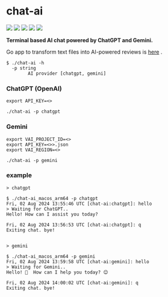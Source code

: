 # chat-ai

![](https://img.shields.io/github/stars/michalswi/chat-ai)
![](https://img.shields.io/github/issues/michalswi/chat-ai)
![](https://img.shields.io/github/forks/michalswi/chat-ai)
![](https://img.shields.io/github/last-commit/michalswi/chat-ai)
![](https://img.shields.io/github/release/michalswi/chat-ai)


**Terminal based AI chat powered by ChatGPT and Gemini.**

Go app to transform text files into AI-powered reviews is [here](https://github.com/michalswi/file-go-openai) .

```
$ ./chat-ai -h
  -p string
    	AI provider [chatgpt, gemini]
```

### ChatGPT (OpenAI)

```
export API_KEY=<>

./chat-ai -p chatgpt
```

### Gemini

```
export VAI_PROJECT_ID=<>
export API_KEY=<>>.json
export VAI_REGION=<>

./chat-ai -p gemini
```

### example

```
> chatgpt

$ ./chat-ai_macos_arm64 -p chatgpt
Fri, 02 Aug 2024 13:55:46 UTC [chat-ai:chatgpt]: hello
> Waiting for ChatGPT..
Hello! How can I assist you today?

Fri, 02 Aug 2024 13:56:53 UTC [chat-ai:chatgpt]: q
Exiting chat. bye!


> gemini

$ ./chat-ai_macos_arm64 -p gemini
Fri, 02 Aug 2024 13:59:58 UTC [chat-ai:gemini]: hello
> Waiting for Gemini..
Hello! 👋  How can I help you today? 😊

Fri, 02 Aug 2024 14:00:02 UTC [chat-ai:gemini]: q
Exiting chat. bye!
```